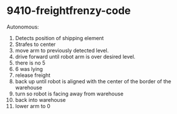 # 9410-freightfrenzy-code
Autonomous:

1. Detects position of shipping element
2. Strafes to center
3. move arm to previously detected level.
4. drive forward until robot arm is over desired level.
5. there is no 5
5. 6 was lying
7. release freight
8. back up until robot is aligned with the center of the border of the warehouse
9. turn so robot is facing away from warehouse
10. back into warehouse
11. lower arm to 0
